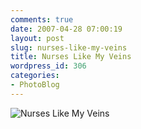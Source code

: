 ```yaml
---
comments: true
date: 2007-04-28 07:00:19
layout: post
slug: nurses-like-my-veins
title: Nurses Like My Veins
wordpress_id: 306
categories:
- PhotoBlog
---
```


![Nurses Like My Veins](http://ryanfitzer.com/main/wp-content/uploads/2007/04/veins.jpg)

